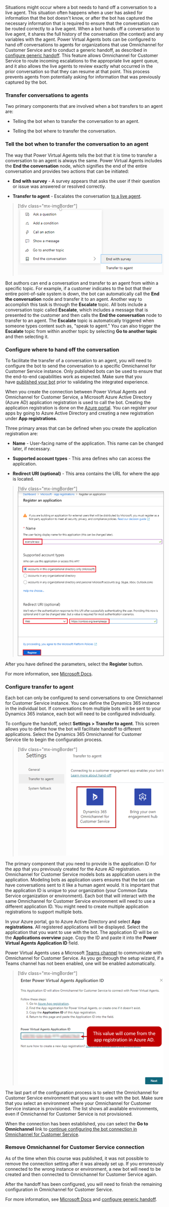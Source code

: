 Situations might occur where a bot needs to hand off a conversation to a live agent. This situation often happens when a user has asked for information that the bot doesn't know, or after the bot has captured the necessary information that is required to ensure that the conversation can be routed correctly to a live agent. When a bot hands off a conversation to live agent, it shares the full history of the conversation (the context) and any variables with the agent. Power Virtual Agents bots can be configured to hand off conversations to agents for organizations that use Omnichannel for Customer Service and to conduct a generic handoff, as described in [configure generic handoff](https://docs.microsoft.com/power-virtual-agents/configure-generic-handoff). This feature allows Omnichannel for Customer Service to route incoming escalations to the appropriate live agent queue, and it also allows the live agents to review exactly what occurred in the prior conversation so that they can resume at that point. This process prevents agents from potentially asking for information that was previously captured by the bot.

### Transfer conversations to agents

Two primary components that are involved when a bot transfers to an agent are:

- Telling the bot when to transfer the conversation to an agent.

- Telling the bot where to transfer the conversation.

### Tell the bot when to transfer the conversation to an agent

The way that Power Virtual Agents tells the bot that it is time to transfer a conversation to an agent is always the same. Power Virtual Agents includes the **End the conversation** node, which signifies the end of the entire conversation and provides two actions that can be initiated:

- **End with survey** - A survey appears that asks the user if their question or issue was answered or resolved correctly.

- **Transfer to agent** - Escalates the conversation [to a live agent](https://docs.microsoft.com/power-virtual-agents/advanced-hand-off/?azure-portal=true).

> [!div class="mx-imgBorder"]
> [![End the conversation menu with options to End with survey or Transfer to agent.](../media/3-1.png)](../media/3-1.png#lightbox)

Bot authors can end a conversation and transfer to an agent from within a specific topic. For example, if a customer indicates to the bot that their entire point-of-sale system is down, the bot can automatically call the **End the conversation** node and transfer it to an agent. Another way to accomplish this task is through the **Escalate** topic. All bots include a conversation topic called **Escalate**, which includes a message that is presented to the customer and then calls the **End the conversation** node to transfer to an agent. The **Escalate** topic is automatically triggered when someone types content such as, "speak to agent." You can also trigger the **Escalate** topic from within another topic by selecting **Go to another topic** and then selecting it.

### Configure where to hand off the conversation

To facilitate the transfer of a conversation to an agent, you will need to configure the bot to send the conversation to a specific Omnichannel for Customer Service instance. Only published bots can be used to ensure that the end-to-end capabilities work as expected. Make sure that you have [published your bot](https://docs.microsoft.com/power-virtual-agents/getting-started-deploy/?azure-portal=true) prior to validating the integrated experience.

When you create the connection between Power Virtual Agents and Omnichannel for Customer Service, a Microsoft Azure Active Directory (Azure AD) application registration is used to call the bot. Creating the application registration is done on the [Azure portal](https://portal.azure.com/?azure-portal=true). You can register your apps by going to Azure Active Directory and creating a new registration under **App registrations**.

Three primary areas that can be defined when you create the application registration are:

- **Name** - User-facing name of the application. This name can be changed later, if necessary.

- **Supported account types** - This area defines who can access the application.

- **Redirect URI (optional)** - This area contains the URL for where the app is located.

> [!div class="mx-imgBorder"]
> [![Register an application dialog](../media/3-2.png)](../media/3-2.png#lightbox)

After you have defined the parameters, select the **Register** button.

For more information, see [Microsoft Docs](https://docs.microsoft.com/azure/active-directory/develop/howto-create-service-principal-portal#create-an-azure-active-directory-application).

### Configure transfer to agent

Each bot can only be configured to send conversations to one Omnichannel for Customer Service instance. You can define the Dynamics 365 instance in the individual bot. If conversations from multiple bots will be sent to your Dynamics 365 instance, each bot will need to be configured individually.

To configure the handoff, select **Settings > Transfer to agent**. This screen allows you to define how the bot will facilitate handoff to different applications. Select the Dynamics 365 Omnichannel for Customer Service tile to begin the configuration process.

> [!div class="mx-imgBorder"]
> [![Transfer to agent settings](../media/3-3.png)](../media/3-3.png#lightbox)

The primary component that you need to provide is the application ID for the app that you previously created for the Azure AD registration. Omnichannel for Customer Service models bots as application users in the application. Modeling bots as application users ensures that the bot can have conversations sent to it like a human agent would. It is important that the application ID is unique to your organization (your Common Data Service organization or environment). Each bot that will interact with the same Omnichannel for Customer Service environment will need to use a different application ID. You might need to create multiple application registrations to support multiple bots.

In your Azure portal, go to Azure Active Directory and select **App registrations**. All registered applications will be displayed. Select the application that you want to use with the bot. The application ID will be on the **Applications overview** page. Copy the ID and paste it into the **Power Virtual Agents Application ID** field.

Power Virtual Agents uses a Microsoft [Teams channel](https://docs.microsoft.com/power-virtual-agents/getting-started-deploy/?azure-portal=true) to communicate with Omnichannel for Customer Service. As you go through the setup wizard, if a Teams channel has not been enabled, one will be enabled automatically.

> [!div class="mx-imgBorder"]
> [![Power Virtual Agents Application ID comes from the app registration in Azure AD.](../media/3-4.png)](../media/3-4.png#lightbox)

The last part of the configuration process is to select the Omnichannel for Customer Service environment that you want to use with the bot. Make sure that you select an environment where your Omnichannel for Customer Service instance is provisioned. The list shows all available environments, even if Omnichannel for Customer Service is not provisioned.

When the connection has been established, you can select the **Go to Omnichannel** link to [continue configuring the bot connection in Omnichannel for Customer Service](https://docs.microsoft.com/dynamics365/omnichannel/administrator/configure-bot-virtual-agent/?azure-portal=true).

### Remove Omnichannel for Customer Service connection

As of the time when this course was published, it was not possible to remove the connection setting after it was already set up. If you erroneously connected to the wrong instance or environment, a new bot will need to be created and then connected to Omnichannel for Customer Service again.

After the handoff has been configured, you will need to finish the remaining configuration in Omnichannel for Customer Service.

For more information, see [Microsoft Docs](https://docs.microsoft.com/dynamics365/omnichannel/administrator/configure-bot-virtual-agent/?azure-portal=true) and [configure generic handoff](https://docs.microsoft.com/power-virtual-agents/configure-generic-handoff/?azure-portal=true).
